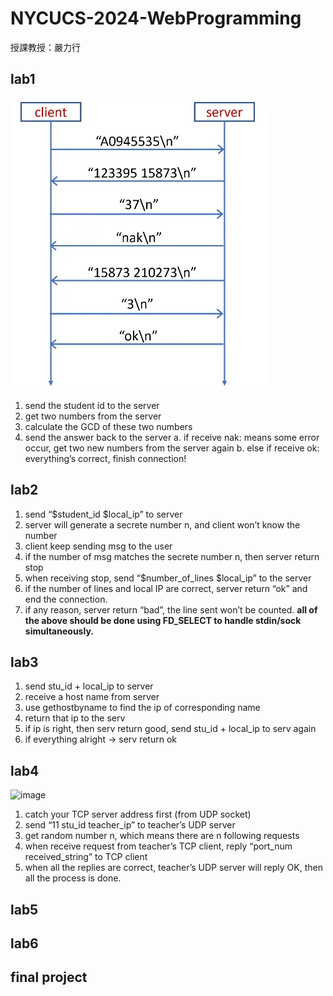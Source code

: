 # NYCUCS-2024-WebProgramming
授課教授：嚴力行
## lab1
![image.png](https://github.com/annguo1106/NYCUCS-2024-WebProgramming/blob/main/Assets/lab1.png)
1. send the student id to the server
2. get two numbers from the server
3. calculate the GCD of these two numbers
4. send the answer back to the server
   a. if receive nak: means some error occur, get two new numbers from the server again
   b. else if receive ok: everything’s correct, finish connection!
## lab2

1. send “$student_id $local_ip” to server
2. server will generate a secrete number n, and client won’t know the number
3. client keep sending msg to the user
4. if the number of msg matches the secrete number n, then server return stop
5. when receiving stop, send “$number_of_lines $local_ip” to the server
6. if the number of lines and local IP are correct, server return “ok” and end the connection.
7. if any reason, server return “bad”, the line sent won’t be counted.
**all of the above should be done using FD_SELECT to handle stdin/sock simultaneously.**
## lab3
1. send stu_id + local_ip to server
2. receive a host name from server
3. use gethostbyname to find the ip of corresponding name
4. return that ip to the serv
5. if ip is right, then serv return good, send stu_id + local_ip to serv again
6. if everything alright → serv return ok
## lab4
![image](https://www.notion.so/Lab-4-1379c56d65e080969a2adbaaa20c44c2?pvs=4#1449c56d65e080378f46e96b64515cb5
)
1. catch your TCP server address first (from UDP socket)
2. send “11 stu_id teacher_ip” to teacher’s UDP server
3. get random number n, which means there are n following requests
4. when receive request from teacher’s TCP client, reply “port_num received_string” to TCP client
5. when all the replies are correct, teacher’s UDP server will reply OK, then all the process is done.
## lab5
## lab6
## final project
